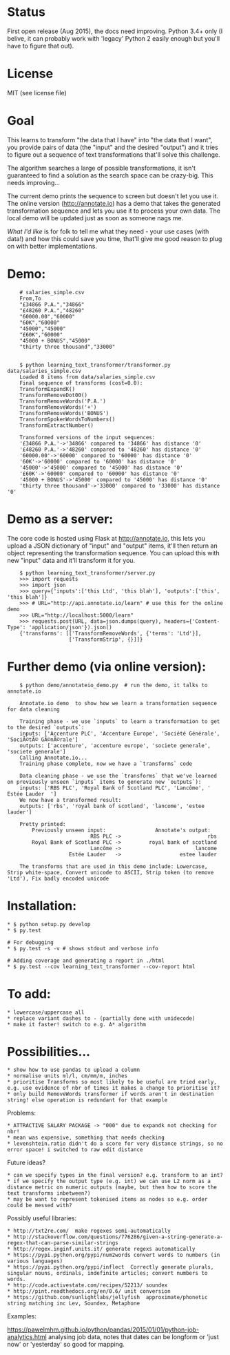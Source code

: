 

# Status

First open release (Aug 2015), the docs need improving. Python 3.4+ only (I belive, it can probably work with 'legacy' Python 2 easily enough but you'll have to figure that out).

# License

MIT (see license file)

# Goal

This learns to transform "the data that I have" into "the data that I want", you provide pairs of data (the "input" and the desired "output") and it tries to figure out a sequence of text transformations that'll solve this challenge.

The algorithm searches a large of possible transformations, it isn't guaranteed to find a solution as the search space can be crazy-big. This needs improving...

The current demo prints the sequence to screen but doesn't let you use it. The online version (http://annotate.io) has a demo that takes the generated transformation sequence and lets you use it to process your own data. The local demo will be updated just as soon as someone nags me.

*What I'd like* is for folk to tell me what they need - your use cases (with data!) and how this could save you time, that'll give me good reason to plug on with better implementations.

# Demo:

```
    # salaries_simple.csv
    From,To
    "£34866 P.A.","34866"
    "£48260 P.A.","48260"
    "60000.00","60000"
    "60K","60000"
    "45000","45000"
    "£60K","60000"
    "45000 + BONUS","45000"
    "thirty three thousand","33000"
    

    $ python learning_text_transformer/transformer.py data/salaries_simple.csv 
    Loaded 8 items from data/salaries_simple.csv
    Final sequence of transforms (cost=0.0):
    TransformExpandK()
    TransformRemoveDot00()
    TransformRemoveWords('P.A.')
    TransformRemoveWords('+')
    TransformRemoveWords('BONUS')
    TransformSpokenWordsToNumbers()
    TransformExtractNumber()

    Transformed versions of the input sequences:
    '£34866 P.A.'->'34866' compared to '34866' has distance '0'
    '£48260 P.A.'->'48260' compared to '48260' has distance '0'
    '60000.00'->'60000' compared to '60000' has distance '0'
    '60K'->'60000' compared to '60000' has distance '0'
    '45000'->'45000' compared to '45000' has distance '0'
    '£60K'->'60000' compared to '60000' has distance '0'
    '45000 + BONUS'->'45000' compared to '45000' has distance '0'
    'thirty three thousand'->'33000' compared to '33000' has distance '0'
```




# Demo as a server:

The core code is hosted using Flask at http://annotate.io, this lets you upload a JSON dictionary of "input" and "output" items, it'll then return an object representing the transformation sequence. You can upload this with new "input" data and it'll transform it for you.

```
    $ python learning_text_transformer/server.py
    >>> import requests
    >>> import json
    >>> query={'inputs':['this Ltd', 'this blah'], 'outputs':['this', 'this blah']}
    >>> # URL="http://api.annotate.io/learn" # use this for the online demo
    >>> URL="http://localhost:5000/learn"
    >>> requests.post(URL, data=json.dumps(query), headers={'Content-Type': 'application/json'}).json()
    {'transforms': [['TransformRemoveWords', {'terms': 'Ltd'}],
                    ['TransformStrip', {}]]}
```  

# Further demo (via online version):

```
    $ python demo/annotateio_demo.py  # run the demo, it talks to annotate.io

    Annotate.io demo  to show how we learn a transformation sequence for data cleaning

    Training phase - we use `inputs` to learn a transformation to get to the desired `outputs`:
    inputs: ['Accenture PLC', 'Accenture Europe', 'Société Générale', 'SociÃ©tÃ© GÃ©nÃ©rale']
    outputs: ['accenture', 'accenture europe', 'societe generale', 'societe generale']
    Calling Annotate.io...
    Training phase complete, now we have a `transforms` code

    Data cleaning phase - we use the `transforms` that we've learned on previously unseen `inputs` items to generate new `outputs`):
    inputs: ['RBS PLC', 'Royal Bank of Scotland PLC', 'Lancôme', ' Estée Lauder  ']
    We now have a transformed result:
    outputs: ['rbs', 'royal bank of scotland', 'lancome', 'estee lauder']

    Pretty printed:
        Previously unseen input:                Annotate's output:
                           RBS PLC ->                            rbs
        Royal Bank of Scotland PLC ->         royal bank of scotland
                           Lancôme ->                        lancome
                    Estée Lauder   ->                   estee lauder

    The transforms that are used in this demo include: Lowercase, Strip white-space, Convert unicode to ASCII, Strip token (to remove 'Ltd'), Fix badly encoded unicode

```

# Installation:

    * $ python setup.py develop
    * $ py.test
    
    # For debugging
    * $ py.test -s -v # shows stdout and verbose info 

    # Adding coverage and generating a report in ./html
    * $ py.test --cov learning_text_transformer --cov-report html



# To add:

    * lowercase/uppercase all
    * replace variant dashes to - (partially done with unidecode)
    * make it faster! switch to e.g. A* algorithm

# Possibilities...
    * show how to use pandas to upload a column
    * normalise units ml/l, cm/mm/m, inches
    * prioritise Transforms so most likely to be useful are tried early, e.g. use evidence of nbr of times it makes a change to prioritise it?
    * only build RemoveWords transformer if words aren't in destination string! else operation is redundant for that example

Problems:

    * ATTRACTIVE SALARY PACKAGE -> "000" due to expandk not checking for nbr!
    * mean was expensive, something that needs checking
    * levenshtein.ratio didn't do a score for very distance strings, so no error space! i switched to raw edit distance

Future ideas?
 
    * can we specify types in the final version? e.g. transform to an int?
    * if we specify the output type (e.g. int) we can use L2 norm as a distance metric on numeric outputs (maybe, but then how to score the text transforms inbetween?)
    * may be want to represent tokenised items as nodes so e.g. order could be messed with?


Possibly useful libraries:

    * http://txt2re.com/  make regexes semi-automatically
    * http://stackoverflow.com/questions/776286/given-a-string-generate-a-regex-that-can-parse-similar-strings
    * http://regex.inginf.units.it/ generate regexs automatically
    * https://pypi.python.org/pypi/num2words convert words to numbers (in various languages)
    * https://pypi.python.org/pypi/inflect  Correctly generate plurals, singular nouns, ordinals, indefinite articles; convert numbers to words.
    * http://code.activestate.com/recipes/52213/ soundex
    * http://pint.readthedocs.org/en/0.6/ unit conversion
    * https://github.com/sunlightlabs/jellyfish  approximate/phonetic string matching inc Lev, Soundex, Metaphone

Examples:

https://pawelmhm.github.io/python/pandas/2015/01/01/python-job-analytics.html analysing job data, notes that dates can be longform or 'just now' or 'yesterday' so good for mapping. 


